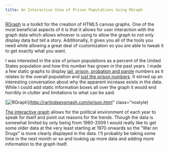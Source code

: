 ```yaml
---
title: An Interactive View of Prison Populations Using RGraph
---
```


[RGraph](http://www.rgraph.net/) is a toolkit for the creation of HTML5 canvas graphs. One of the most beneficial aspects of it is that it allows for user interaction with the graph data which allows whoever is using to allow the graph to not only display data but tell a story. Additionally, it gives you all of the tools you need while allowing a great deal of customization so you are able to tweak it to get exactly what you want. 

I was interested in the size of prison populations as a percent of the United States population and how this number has grown in the past years. I made a few static graphs to display [jail, prison, probation and parole](http://i51.tinypic.com/2s18zeq.png) numbers as it relates to the overall population and [just the prison numbers](http://i52.tinypic.com/2645qnc.jpg). It stirred up an interesting conversation about why the apparent increase exists in the data. While I could add static information boxes all over the graph it would end horribly in clutter and limitations to what can be said. 

[![RGraph](http://rarlindseysmash.com/images/entries/prison_graph.png)](http://rarlindseysmash.com/prison.html" class="nostyle) 

[The interactive graph](http://rarlindseysmash.com/prison.html) allows for the political environment of each year to speak for itself and point out reasons for the trends. Though the data is somewhat limited by only being from 1980-2009 I would really like to get some older data at the very least starting at 1970 onwards so the "War on Drugs" is more clearly displayed in the data. I'll probably be taking some time in the next month or so and looking up more data and adding more information to the graph itself.